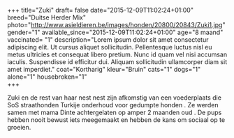 +++
title="Zuki"
draft= false
date="2015-12-09T11:02:24+01:00"
breed="Duitse Herder Mix"
photo="http://www.asieldieren.be/images/honden/20800/20843/Zuki1.jpg"
gender="1"
available_since="2015-12-09T11:02:24+01:00"
age="8 maand"
vaccinated= "1"
description="Lorem ipsum dolor sit amet consectetur adipiscing elit. Ut cursus aliquet sollicitudin. Pellentesque luctus nisl eu metus ultricies et consequat libero pretium. Nunc id quam vel nisi accumsan iaculis. Suspendisse id efficitur dui. Aliquam sollicitudin ullamcorper diam sit amet imperdiet."
coat="Kortharig"
kleur="Bruin"
cats="1"
dogs="1"
alone="1"
housebroken="1"   
+++

Zuki en de rest van haar nest nest zijn afkomstig van een voederplaats die SoS straathonden Turkije onderhoud voor gedumpte honden . Ze werden samen met mama Dinte achtergelaten op amper 2 maanden oud . De pups hebben nooit bewust iets meegemaakt en hebben de kans om sociaal op te groeien.